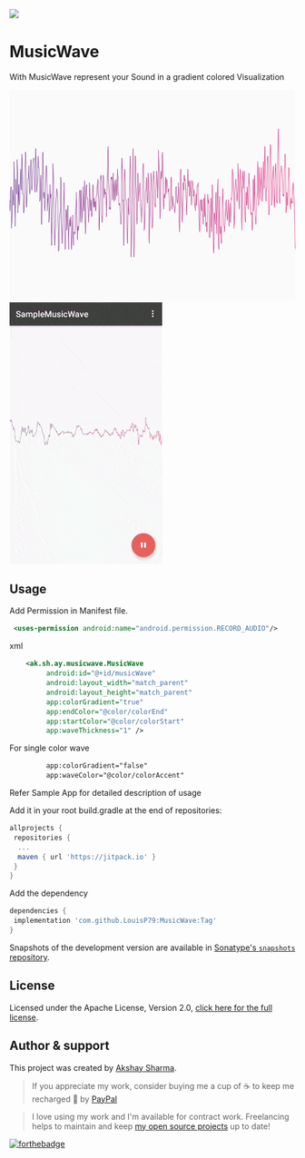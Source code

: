 [![](https://jitpack.io/v/LouisP79/MusicWave.svg)](https://jitpack.io/#LouisP79/MusicWave)

# MusicWave
With MusicWave represent your Sound in a gradient colored Visualization


![](media/musicwave_image.png)
![](media/musicwave_gif.gif)


Usage
-----

Add Permission in Manifest file.
```xml
 <uses-permission android:name="android.permission.RECORD_AUDIO"/>
```
xml
```xml
    <ak.sh.ay.musicwave.MusicWave
         android:id="@+id/musicWave"
         android:layout_width="match_parent"
         android:layout_height="match_parent"
         app:colorGradient="true"
         app:endColor="@color/colorEnd"
         app:startColor="@color/colorStart"
         app:waveThickness="1" />
```
For single color wave
```xml
         app:colorGradient="false"
         app:waveColor="@color/colorAccent"
```
Refer Sample App for detailed description of usage

Add it in your root build.gradle at the end of repositories:
```groovy
allprojects {
 repositories {
  ...
  maven { url 'https://jitpack.io' }
 }
}
```

Add the dependency
```groovy
dependencies {
 implementation 'com.github.LouisP79:MusicWave:Tag'
}
```

Snapshots of the development version are available in [Sonatype's `snapshots` repository][snap].




## License
Licensed under the Apache License, Version 2.0, [click here for the full license](/LICENSE.txt).

## Author & support
This project was created by [Akshay Sharma](https://akshay2211.github.io/).

> If you appreciate my work, consider buying me a cup of :coffee: to keep me recharged :metal: by [PayPal](https://www.paypal.me/akshay2211)

> I love using my work and I'm available for contract work. Freelancing helps to maintain and keep [my open source projects](https://github.com/akshay2211/) up to date!

[![forthebadge](http://forthebadge.com/images/badges/built-for-android.svg)](http://forthebadge.com)


 [snap]: https://oss.sonatype.org/content/repositories/snapshots/
